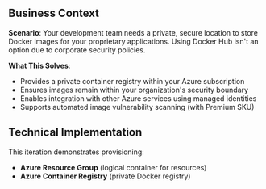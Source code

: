 
## Business Context
**Scenario**: Your development team needs a private, secure location to store Docker images for your proprietary applications. Using Docker Hub isn't an option due to corporate security policies.

**What This Solves**:
- Provides a private container registry within your Azure subscription
- Ensures images remain within your organization's security boundary
- Enables integration with other Azure services using managed identities
- Supports automated image vulnerability scanning (with Premium SKU)

## Technical Implementation
This iteration demonstrates provisioning:
- **Azure Resource Group** (logical container for resources)
- **Azure Container Registry** (private Docker registry)
